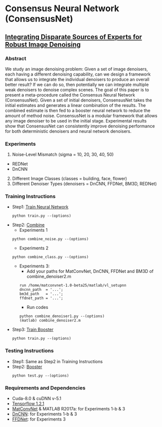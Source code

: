 # Consensus Neural Network (ConsensusNet)

## [Integrating Disparate Sources of Experts for Robust Image Denoising](https://arxiv.org/abs/1711.06712)

### Abstract

We study an image denoising problem: Given a set of image denoisers, each having a different denoising capability, can we design a framework that allows us to integrate the individual denoisers to produce an overall better result? If we can do so, then potentially we can integrate multiple weak denoisers to denoise complex scenes. The goal of this paper is to present a meta-procedure called the Consensus Neural Network (ConsensusNet). Given a set of initial denoisers, ConsensusNet takes the initial estimates and generates a linear combination of the results. The combined estimate is then fed to a booster neural network to reduce the amount of method noise. ConsensusNet is a modular framework that allows any image denoiser to be used in the initial stage. Experimental results show that ConsensusNet can consistently improve denoising performance for both deterministic denoisers and neural network denoisers.


### Experiments
1. Noise-Level Mismatch (sigma = 10, 20, 30, 40, 50)
- REDNet
- DnCNN
2. Different Image Classes (classes = building, face, flower)
3. Different Denoiser Types (denoisers = DnCNN, FFDNet, BM3D, REDNet)

### Training Instructions
- Step1: [Train Neural Network](./train/1.single)
  ```
  python train.py --(options)
  ```
- Step2: [Combine](./combine)
  - Experiments 1
  ```
  python combine_noise.py --(options)
  ```
  - Experiments 2
  ```
  python combine_class.py --(options)
  ```
  - Experiments 3: 
    - Add your paths for MatConvNet, DnCNN, FFDNet and BM3D of combine_denoiser2.m
    ```
    run /home/matconvnet-1.0-beta25/matlab/vl_setupnn
    dncnn_path	= '...';
    bm3d_path	= '...';
    ffdnet_path	= '...';
    ```
    - Run codes
    ```
    python combine_denoiser1.py --(options)
    (matlab) combine_denoiser2.m
    ```
- Step3: [Train Booster](./train/2.booster)
  ```
  python train.py --(options)
  ```

### Testing Instructions
- Step1: Same as Step2 in Training Instructions
- Step2: [Booster](./test)
  ```
  python test.py --(options)
  ```

### Requirements and Dependencies
- Cuda-8.0 & cuDNN v-5.1
- [Tensorflow 1.2.1](https://www.tensorflow.org/)
- [MatConvNet](http://www.vlfeat.org/matconvnet/) & MATLAB R2017a: for Experiments 1-b & 3
- [DnCNN](https://github.com/cszn/DnCNN): for Experiments 1-b & 3
- [FFDNet](https://github.com/cszn/FFDNet): for Experiments 3
